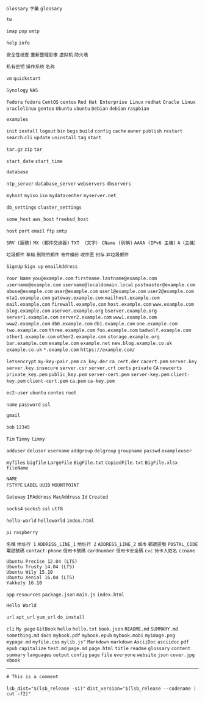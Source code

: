 `Glossary`
`字彙`
`glossary`

`tw`


`imap`
`pop`
`smtp`

`help`
`info`

`安全性檢查`
`重新整理影像`
`虚拟机`
`防火墙`

`私有密钥`
`操作系统`
`名称`

`vm`
`quickstart`

`Synology`
`NAS`

`Fedora`
`fedora`
`CentOS`
`centos`
`Red Hat Enterprise Linux`
`redhat`
`Oracle Linux`
`oraclelinux`
`gentoo`
`Ubuntu`
`ubuntu`
`Debian`
`debian`
`raspbian`

`examples`

`init`
`install`
`logout`
`bin`
`bugs`
`build`
`config`
`cache`
`owner`
`publish`
`restart`
`search`
`cli`
`update`
`uninstall`
`tag`
`start`

`tar.gz`
`zip`
`tar`

`start_date`
`start_time`

`database`

`ntp_server`
`database_server`
`webservers`
`dbservers`

`myhost`
`myiso`
`iso`
`mydatacenter`
`myserver.net`

`db_settings`
`cluster_settings`

`some_host`
`aws_host`
`freebsd_host`

`host`
`port`
`email`
`ftp`
`smtp`

`SRV (服務)`
`MX (郵件交換器)`
`TXT （文字）`
`CName (別稱)`
`AAAA (IPv6 主機)`
`A（主機）`


`垃圾郵件`
`草稿`
`刪除的郵件`
`寄件備份`
`收件匣`
`封存`
`非垃圾郵件`


`SignUp`
`Sign up`
`emailAddress`

`Your Name`
`you@example.com`
`firstname.lastname@example.com`
`username@example.com`
`username@localdomain.local`
`postmaster@example.com`
`abuse@example.com`
`user@example.com`
`user1@example.com`
`user2@example.com`
`mta1.example.com`
`gateway.example.com`
`mailhost.example.com`
`mail.example.com`
`firewall.example.com`
`host.example.com`
`www.example.com`
`blog.example.com`
`aserver.example.org`
`bserver.example.org`
`server1.example.com`
`server2.example.com`
`www1.example.com`
`www2.example.com`
`db0.example.com`
`db1.example.com`
`one.example.com`
`two.example.com`
`three.example.com`
`foo.example.com`
`badwolf.example.com`
`other1.example.com`
`other2.example.com`
`storage.example.org`
`bar.example.com`
`example.com`
`example.net`
`new.blog.example.co.uk`
`example.co.uk`
`*.example.com`
`https://example.com/`

`letsencrypt`
`my-key-pair.pem`
`ca_key.der`
`ca_cert.der`
`cacert.pem`
`server.key`
`server.key.insecure`
`server.csr`
`server.crt`
`certs`
`private`
`CA`
`newcerts`
`private_key.pem`
`public_key.pem`
`server-cert.pem`
`server-key.pem`
`client-key.pem`
`client-cert.pem`
`ca.pem`
`ca-key.pem`

`ec2-user`
`ubuntu`
`centos`
`root`

`name`
`password`
`ssl`

`gmail`

`bob`
`12345`

`Tim`
`Timmy`
`timmy`

`adduser`
`deluser`
`username`
`addgroup`
`delgroup`
`groupname`
`passwd`
`exampleuser`

`myfiles`
`bigfile`
`LargeFile`
`BigFile.txt`
`CopiedFile.txt`
`BigFile.xlsx`
`fileName`

`NAME`                                              
`FSTYPE`
`LABEL`
`UUID`
`MOUNTPOINT`

`Gateway`
`IPAddress`
`MacAddress`
`Id`
`Created`

`socks4`
`socks5`
`ssl`
`utf8`

`hello-world`
`helloworld`
`index.html`

`pi`
`raspberry`

`名稱`
`地址行 1` `ADDRESS_LINE_1`
`地址行 2` `ADDRESS_LINE_2`
`城市`
`郵遞區號` `POSTAL_CODE`
`電話號碼` `contact-phone`
`信用卡號碼` `cardnumber`
`信用卡安全碼` `cvc`
`持卡人姓名` `ccname`

```
Ubuntu Precise 12.04 (LTS)
Ubuntu Trusty 14.04 (LTS)
Ubuntu Wily 15.10
Ubuntu Xenial 16.04 (LTS)
Yakkety 16.10
```

`app`
`resources`
`package.json`
`main.js`
`index.html`

`Hello World`


`url`
`apt_url`
`yum_url`
`do_install`


`cli`
`My page`
`GitBook`
`hello`
`hello.txt`
`book.json`
`README.md`
`SUMMARY.md`
`something.md`
`docs`
`mybook.pdf`
`mybook.epub`
`mybook.mobi`
`myimage.png`
`mypage.md`
`myfile.css`
`mylib.js"`
`Markdown`
`markdown`
`AsciiDoc`
`asciidoc`
`pdf`
`epub`
`capitalize`
`test.md`
`page.md`
`page.html`
`title`
`readme`
`glossary`
`content`
`summary`
`languages`
`output`
`config`
`page`
`file`
`everyone`
`website`
`json`
`cover.jpg`
`ebook`


---

`# This is a comment`

`lsb_dist="$(lsb_release -si)"`
`dist_version="$(lsb_release --codename | cut -f2)"`
